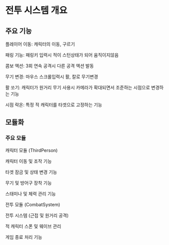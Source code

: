 # 전투 시스템 개요

## 주요 기능

플레이어 이동: 캐릭터의 이동, 구르기

패링 기능: 패링키 입력시 적이 스턴상태가 되어 움직이지않음

콤보 액션: 3회 연속 공격시 다른 공격 액션 발동

무기 변경: 마우스 스크롤입력시 활, 칼로 무기변경

활 쏘기: 캐릭터가 원거리 무기 사용시 카메라가 확대되면서 조준하는 시점으로 변경하는 기능

시점 락온: 특정 적 캐릭터를 타겟으로 고정하는 기능

## 모듈화

### 주요 모듈

캐릭터 모듈 (ThirdPerson)

캐릭터 이동 및 조작 기능

타겟 잠금 및 상태 변경 기능

무기 및 방어구 장착 기능

스태미나 및 체력 관리 기능

전투 모듈 (CombatSystem)

전투 시스템 (근접 및 원거리 공격)

적 캐릭터 스폰 및 웨이브 관리

게임 종료 처리 기능
